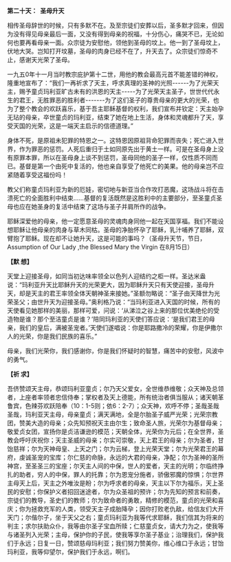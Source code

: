 **第二十天：  圣母升天**

相传圣母辞世的时候，只有多默不在。及至宗徒们安葬以后，圣多默才回来，但因为没有得见母亲最后一面，又没有得到母亲的祝福，十分伤心，痛哭不已，无论如何也要再看母亲一面。众宗徒为安慰他，领他到圣母的坟上。他一到了圣母坟上，伏地大哭。岂知打开坟墓，圣母的肉身已经不在了，升天去了。众宗徒们惊奇不止，感谢天光荣了圣母。

一九五0年十一月当时教宗庇护第十二世，用他的教会最高元首不能差错的神权，隆重地宣布了：“我们一再祈求了天主，呼求真理的圣神的光照------为了光荣天主，赐予童贞玛利亚旷古未有的洪恩的天主-----为了光荣天主圣子，世世代代永生的君王，无胜罪恶的胜利者-------为了这们圣子的尊贵母亲的更大的光荣，也为了整个教会的欢跃喜乐，基于吾主耶稣基督的权利，我们宣布并钦定：天主始孕无玷的母亲，卒世童贞的玛利亚，结束了她在地上生活，身体和灵魂都升了天，享受天国的光荣，这是一端天主启示的信德道理。”

身体不死，是原祖未犯罪的特恩之一。这特恩因原祖背命犯罪而丧失；死亡进入世界，作为罪恶的惩罚。人死后重归于土如同原先出于黄土一样。可是在圣母身上没有原罪本罪，所以在圣母身上谈不到惩罚，圣母同他的圣子一样，仅性质不同而已。基督是第一个由死中复活的，他也亲自享受了他死亡的美果。他的母亲岂不应紧随着享受这福份吗！

教父们称童贞玛利亚为新的厄娃，密切地与新亚当合作攻打恶魔，这场战斗将在击溃死亡的全面胜利中结束……基督的复活既然是这胜利中的主要部分，至圣童贞圣母也应在她圣身的复活中结束了这场与圣子并肩所作的战争。

耶稣深爱他的母亲，他一定愿意圣母的灵魂肉身同他一起在天国享福。我们不能设想耶稣让他母亲的肉身与草木同枯。圣母的净胎怀孕了耶稣，乳汁哺养了耶稣，双臂抱了耶稣。现在却不让她升天，这是可能的事吗？（圣母升天节，节日，Assumption of Our Lady ,the Blessed Mary the Virgin 在8月15日）

**【默 想】**

天堂上迎接圣母，如同当初达味率领全以色列人迎结约之柜一样。圣达米盎说：“玛利亚升天比耶稣升天的光荣更大，因为耶稣升天只有天使迎接，圣母升天，却是天主的君王率领全体天朝神圣来接她。”圣额勿略说：“圣子由天降世为光荣圣父；由世升天为迎接圣母。”奥利格乃说：“当玛利亚进入天国的时候，所有的天使看见她那样的美丽，那样可爱，问说：‘从涕泣之谷上来的那位优美绝伦的受造物是谁？那个至洁童贞是谁？’陪同玛利亚的天使们答应说：‘是我们君王的母亲，我们的皇后，满被圣宠者。’天使们遂唱说：你是耶路撒冷的荣耀，你是伊撒尔人的光荣，你是我们民族的喜乐。”

母亲，我们光荣你，我们感谢你，你是我们怀疑时的智慧，痛苦中的安慰，风波中的勇气。

**【祈 求】**

吾侪赞颂天主母，恭颂玛利亚童贞；尔乃天父爱女，全世维恭维敬；众天神及总领者，上座者率领者忠信侍奉；掌权者及天上德能，所有统治者俱当服从；诸天朝革鲁宾，色辣芬欢跃陪奉（10：1-5则；依6：2-7）；众天神，欢呼不停；圣哉圣哉圣哉，玛利亚天主母，母亲童贞；满天满地，全是尔胎圣子威严光荣；光荣宗教团，赞美大造的母亲；众先知预祝天主由尔生；致命圣人旅，光荣尔为基督母亲；敬爱贞女团，宣扬你是贞洁谦逊的模范；天朝全体，光荣你为元后；在全世界，圣教会呼吁庆祝你；天主圣威的母亲；尔实可崇敬，天上君王的母亲；尔为圣者，甘饴慈祥；尔为天神母皇、上天之门；尔为云梯，登上光荣天堂；尔为光荣君王的幕府，虔诚圣宠的宝库；尔仁慈的命脉，永远的大君的母亲，净配；尔为圣神的圣所神宫，至圣圣三的宝座；尔天主人间的中保，世人的爱者，天主的光明；尔临终挣扎的助者，穷人的中保，罪人的托靠；尔为恩宠分施者，骄傲邪魔的惊惧；尔世界主母天上后，天主之外唯汝是盼；尔为呼求者的母亲，天主以下尔为福乐，天上圣民的安慰；你保护义者招回迷途者，尔为众圣祖的预许；尔为先知的预言和前奏，宗徒们的教导，圣史们的教师；尔为致命者的勇敢，精修的模范，童贞的光荣和喜庆；你为拯救充军的人类，领受天主子成胎降孕；因你打败老仇敌，给信友们大开天门；尔偕尔子，坐于天父之右；童贞玛利亚为我等代求耶稣，我们信其为将来的判主；求尔扶助众仆，我等由尔圣子宝血所赎；仁慈童贞女，请大力为之，使我等与诸圣列入光荣；主母，保护你的子民，使我等享尔圣子基业；治理我们，保护我们于永远；日复一日，赞颂慈母玛利亚；我们努力赞美你，维心维口于永远；甘饴玛利亚，我等仰望尔，保护我们于永远，啊们。